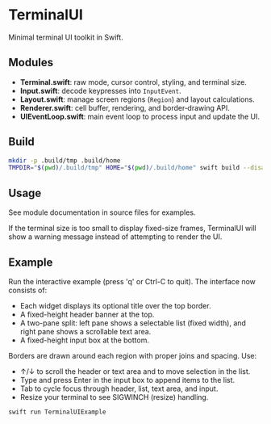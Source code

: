 # TerminalUI

Minimal terminal UI toolkit in Swift.

## Modules

- **Terminal.swift**: raw mode, cursor control, styling, and terminal size.
- **Input.swift**: decode keypresses into `InputEvent`.
- **Layout.swift**: manage screen regions (`Region`) and layout calculations.
- **Renderer.swift**: cell buffer, rendering, and border‑drawing API.
- **UIEventLoop.swift**: main event loop to process input and update the UI.

## Build

```sh
mkdir -p .build/tmp .build/home
TMPDIR="$(pwd)/.build/tmp" HOME="$(pwd)/.build/home" swift build --disable-sandbox
```

## Usage

See module documentation in source files for examples.

If the terminal size is too small to display fixed-size frames, TerminalUI will show a warning message instead of attempting to render the UI.

## Example

Run the interactive example (press 'q' or Ctrl-C to quit). The interface now consists of:
- Each widget displays its optional title over the top border.
- A fixed-height header banner at the top.
- A two-pane split: left pane shows a selectable list (fixed width), and right pane shows a scrollable text area.
- A fixed-height input box at the bottom.

Borders are drawn around each region with proper joins and spacing. Use:

- ↑/↓ to scroll the header or text area and to move selection in the list.
- Type and press Enter in the input box to append items to the list.
- Tab to cycle focus through header, list, text area, and input.
- Resize your terminal to see SIGWINCH (resize) handling.

```sh
swift run TerminalUIExample
```
